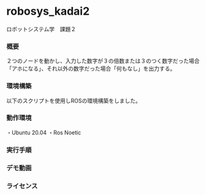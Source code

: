 # robosys_kadai2
ロボットシステム学　課題２
### 概要
２つのノードを動かし、入力した数字が３の倍数または３のつく数字だった場合「アホになる」、それ以外の数字だった場合「何もなし」を出力する。

### 環境構築
以下のスクリプトを使用しROSの環境構築をしました。


### 動作環境
・Ubuntu 20.04
・Ros Noetic

### 実行手順

### デモ動画

### ライセンス
